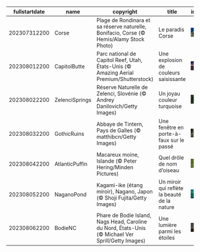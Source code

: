 |fullstartdate|name|copyright|title|image|
|--|--|--|--|--|
202307312200|Corse|Plage de Rondinara et sa réserve naturelle, Bonifacio, Corse (© Hemis/Alamy Stock Photo)|Le paradis Corse|![](/fr-FR/2023/08/202307312200Corse.jpg)|
202308012200|CapitolButte|Parc national de Capitol Reef, Utah, États-Unis (© Amazing Aerial Premium/Shutterstock)|Une explosion de couleurs saisissante|![](/fr-FR/2023/08/202308012200CapitolButte.jpg)|
202308022200|ZelenciSprings|Réserve Naturelle de Zelenci, Slovénie (© Andrey Danilovich/Getty Images)|Un joyau couleur turquoise|![](/fr-FR/2023/08/202308022200ZelenciSprings.jpg)|
202308032200|GothicRuins|Abbaye de Tintern, Pays de Galles (© matthibcn/Getty Images)|Une fenêtre en porte-à-faux sur le passé|![](/fr-FR/2023/08/202308032200GothicRuins.jpg)|
202308042200|AtlanticPuffin|Macareux moine, Islande (© Peter Hering/Minden Pictures)|Quel drôle de nom d’oiseau|![](/fr-FR/2023/08/202308042200AtlanticPuffin.jpg)|
202308052200|NaganoPond|Kagami-ike (étang miroir), Nagano, Japon (© Shoji Fujita/Getty Images)|Un miroir qui reflète la beauté de la nature|![](/fr-FR/2023/08/202308052200NaganoPond.jpg)|
202308062200|BodieNC|Phare de Bodie Island, Nags Head, Caroline du Nord, États-Unis (© Michael Ver Sprill/Getty Images)|Une lumière parmi les étoiles|![](/fr-FR/2023/08/202308062200BodieNC.jpg)|
